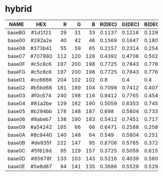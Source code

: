 # hybrid

|  NAME  |   HEX   |  R  |  G  |  B  | R(DEC) | G(DEC) | B(DEC) |  H  |  S  |  V  |
|:------:|:-------:|----:|----:|----:|:-------|:-------|:-------|----:|----:|----:|
| baseBG | #1d1f21 |  29 |  31 |  33 | 0.1137 | 0.1216 | 0.1294 | 210 |  12 |  13 |
| base00 | #282a2e |  40 |  42 |  46 | 0.1569 | 0.1647 | 0.1804 | 220 |  13 |  18 |
| base08 | #373b41 |  55 |  59 |  65 | 0.2157 | 0.2314 | 0.2549 | 216 |  15 |  25 |
| base07 | #707880 | 112 | 120 | 128 | 0.4392 | 0.4706 | 0.502  | 210 |  12 |  50 |
| base0F | #c5c8c6 | 197 | 200 | 198 | 0.7725 | 0.7843 | 0.7765 | 140 |   1 |  78 |
| baseFG | #c5c8c6 | 197 | 200 | 198 | 0.7725 | 0.7843 | 0.7765 | 140 |   1 |  78 |
| base01 | #cc6666 | 204 | 102 | 102 | 0.8    | 0.4    | 0.4    |   0 |  50 |  80 |
| base02 | #b5bd68 | 181 | 189 | 104 | 0.7098 | 0.7412 | 0.4078 |  66 |  45 |  74 |
| base03 | #f0c674 | 240 | 198 | 116 | 0.9412 | 0.7765 | 0.4549 |  40 |  52 |  94 |
| base04 | #81a2be | 129 | 162 | 190 | 0.5059 | 0.6353 | 0.7451 | 208 |  32 |  75 |
| base05 | #b294bb | 178 | 148 | 187 | 0.698  | 0.5804 | 0.7333 | 286 |  21 |  73 |
| base06 | #8abeb7 | 138 | 190 | 183 | 0.5412 | 0.7451 | 0.7176 | 172 |  27 |  75 |
| base09 | #a54242 | 165 |  66 |  66 | 0.6471 | 0.2588 | 0.2588 |   0 |  60 |  65 |
| base0A | #8c9440 | 140 | 148 |  64 | 0.549  | 0.5804 | 0.251  |  66 |  57 |  58 |
| base0B | #de935f | 222 | 147 |  95 | 0.8706 | 0.5765 | 0.3725 |  25 |  57 |  87 |
| base0C | #5f819d |  95 | 129 | 157 | 0.3725 | 0.5059 | 0.6157 | 207 |  39 |  62 |
| base0D | #85678f | 133 | 103 | 143 | 0.5216 | 0.4039 | 0.5608 | 285 |  28 |  56 |
| base0E | #5e8d87 |  94 | 141 | 135 | 0.3686 | 0.5529 | 0.5294 | 172 |  33 |  55 |
